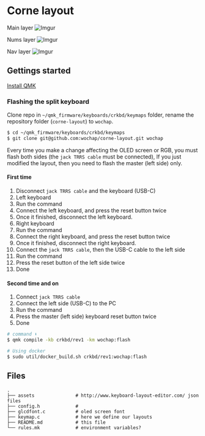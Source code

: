 # Corne layout

Main layer
![Imgur](https://i.imgur.com/SaI0s8e.jpg)

Nums layer
![Imgur](https://i.imgur.com/yBR0Kz1.jpg)

Nav layer
![Imgur](https://i.imgur.com/cZrwUfd.jpg)

## Gettings started

[Install QMK](https://beta.docs.qmk.fm/tutorial/newbs_getting_started)

### Flashing the split keyboard

Clone repo in `~/qmk_firmware/keyboards/crkbd/keymaps` folder, rename the repository folder (`corne-layout`) to `wochap`.

```sh
$ cd ~/qmk_firmware/keyboards/crkbd/keymaps
$ git clone git@github.com:wochap/corne-layout.git wochap
```

Every time you make a change affecting the OLED screen or RGB, you must flash both sides (the `jack TRRS cable` must be connected), If you just modified the layout, then you need to flash the master (left side) only.

#### First time

1. Disconnect `jack TRRS cable` and the keyboard (USB-C)
1. Left keyboard
  1. Run the command
  1. Connect the left keyboard, and press the reset button twice
  1. Once it finished, disconnect the left keyboard.
1. Right keyboard
  1. Run the command
  1. Connect the right keyboard, and press the reset button twice
  1. Once it finished, disconnect the right keyboard.
1. Connect the `jack TRRS cable`, then the USB-C cable to the left side
1. Run the command
1. Press the reset button of the left side twice
1. Done

#### Second time and on

1. Connect `jack TRRS cable`
1. Connect the left side (USB-C) to the PC
1. Run the command
1. Press the master (left side) keyboard reset button twice
1. Done

```sh
# command ⬇️
$ qmk compile -kb crkbd/rev1 -km wochap:flash

# Using docker
$ sudo util/docker_build.sh crkbd/rev1:wochap:flash
```

## Files

```
.
├── assets               # http://www.keyboard-layout-editor.com/ json files
├── config.h             #
├── glcdfont.c           # oled screen font
├── keymap.c             # here we define our layouts
├── README.md            # this file
└── rules.mk             # environment variables?
```
